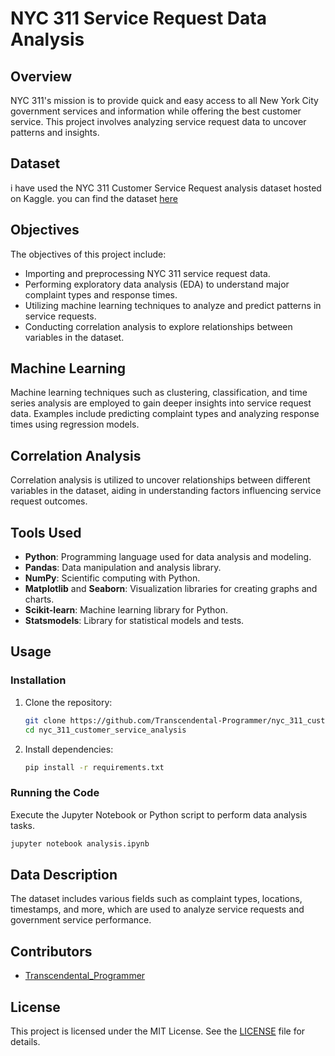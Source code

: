 # NYC 311 Service Request Data Analysis

## Overview

NYC 311's mission is to provide quick and easy access to all New York City government services and information while offering the best customer service. This project involves analyzing service request data to uncover patterns and insights.

## Dataset 

i have used the NYC 311 Customer Service Request analysis dataset hosted on Kaggle. you can find the dataset [here](https://www.kaggle.com/datasets/shubhammore12/nyc-311-customer-service-requests-analysis) 

## Objectives

The objectives of this project include:

- Importing and preprocessing NYC 311 service request data.
- Performing exploratory data analysis (EDA) to understand major complaint types and response times.
- Utilizing machine learning techniques to analyze and predict patterns in service requests.
- Conducting correlation analysis to explore relationships between variables in the dataset.

## Machine Learning

Machine learning techniques such as clustering, classification, and time series analysis are employed to gain deeper insights into service request data. Examples include predicting complaint types and analyzing response times using regression models.

## Correlation Analysis

Correlation analysis is utilized to uncover relationships between different variables in the dataset, aiding in understanding factors influencing service request outcomes.

## Tools Used

- **Python**: Programming language used for data analysis and modeling.
- **Pandas**: Data manipulation and analysis library.
- **NumPy**: Scientific computing with Python.
- **Matplotlib** and **Seaborn**: Visualization libraries for creating graphs and charts.
- **Scikit-learn**: Machine learning library for Python.
- **Statsmodels**: Library for statistical models and tests.

## Usage

### Installation

1. Clone the repository:

   ```bash
   git clone https://github.com/Transcendental-Programmer/nyc_311_customer_service_analysis
   cd nyc_311_customer_service_analysis
   ```

2. Install dependencies:

   ```bash
   pip install -r requirements.txt
   ```

### Running the Code

Execute the Jupyter Notebook or Python script to perform data analysis tasks.

```bash
jupyter notebook analysis.ipynb
```

## Data Description

The dataset includes various fields such as complaint types, locations, timestamps, and more, which are used to analyze service requests and government service performance.

## Contributors

- [Transcendental_Programmer](https://github.com/Transcendental-Programmer)

## License

This project is licensed under the MIT License. See the [LICENSE](LICENSE) file for details.
